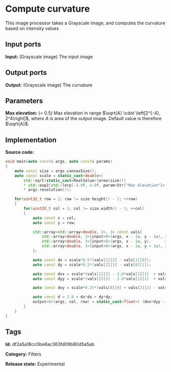 # Compute curvature

This image processor takes a Grayscale image, and computes the curvature based on intensity values

## Input ports

__Input:__ (Grayscale image) The input image

## Output ports

__Output:__ (Grayscale image) The curvature

## Parameters

__Max elevation:__ (= 0.5) Max elevation in range $\sqrt{A} \cdot \left[2^{-4}, 2^4\right]$, where $A$ is area of the output image. Default value is therefore $\sqrt{A}$.

## Implementation

__Source code:__

```c++
void main(auto const& args, auto const& params)
{
	auto const size = args.canvasSize();
	auto const scale = static_cast<double>(
	    std::sqrt(static_cast<RealValue>(area(size)))
	    * std::exp2(std::lerp(-4.0f, 4.0f, param<Str{"Max elevation"}>(params).value()))
	    * args.resolution());

	for(uint32_t row = 1; row != size.height() - 1; ++row)
	{
		for(uint32_t col = 1; col != size.width() - 1; ++col)
		{
			auto const x = col;
			auto const y = row;

			std::array<std::array<double, 3>, 3> const vals{
				std::array<double, 3>{input<0>(args, x - 1u, y - 1u), input<0>(args, x, y - 1u), input<0>(args, x + 1u, y - 1u)},
				std::array<double, 3>{input<0>(args, x - 1u, y),      input<0>(args, x, y),      input<0>(args, x + 1u, y)},
				std::array<double, 3>{input<0>(args, x - 1u, y + 1u), input<0>(args, x, y + 1u), input<0>(args, x + 1u, y + 1u)},
			};

			auto const dx = scale*0.5*(vals[1][2] - vals[1][0]);
			auto const dy = scale*0.5*(vals[2][1] - vals[0][1]);

			auto const dxx = scale*(vals[1][2] - 2.0*vals[1][1]  + vals[1][0]);
			auto const dyy = scale*(vals[2][1] - 2.0*vals[1][1]  + vals[0][1]);

			auto const dxy = scale*0.25*(vals[0][0] + vals[2][2] - vals[0][2] - vals[2][0]);

			auto const d = 1.0 + dx*dx + dy*dy;
			output<0>(args, col, row) = static_cast<float>( (dxx*dyy - dxy*dxy)/(d*d) );
		}
	}
}
```

## Tags

__Id:__ df2a5a18cc0be6ac363fd09b80d5a5ab

__Category:__ Filters

__Release state:__ Experimental